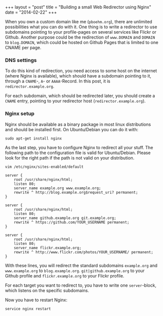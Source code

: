 +++
layout = "post"
title = "Building a small Web Redirector using Nginx"
date = "2014-02-22"
+++

When you own a custom domain like me (`pboehm.org`), there are unlimited
possibilities what you can do with it. One thing is to write a redirector to
use subdomains pointing to your profile-pages on several services like Flickr
or Github. Another purpose could be the redirection of `www.DOMAIN` and
`DOMAIN` to `blog.DOMAIN`, which could be hosted on Github Pages that is
limited to one CNAME per page.

<!-- more -->

### DNS settings

To do this kind of redirection, you need access to some host on the internet
(where Nginx is available), which should have a subdomain pointing to it,
through a `CNAME`-, `A`- or `AAAA`-Record. In this post, it is
`redirector.example.org`.

For each subdomain, which should be redirected later, you should create a
`CNAME` entry, pointing to your redirector host (`redirector.example.org`).

### Nginx setup

Nginx should be available as a binary package in most linux distributions and should be installed first. On Ubuntu/Debian you can do it with:

    sudo apt-get install nginx

As the last step, you have to configure Nginx to redirect all your stuff. The
following path to the configuration file is valid for Ubuntu/Debian. Please
look for the right path if the path is not valid on your distribution.

    vim /etc/nginx/sites-enabled/default

```
server {
	root /usr/share/nginx/html;
	listen 80;
	server_name example.org www.example.org;
	rewrite ^ http://blog.example.org$request_uri? permanent;
}

server {
	root /usr/share/nginx/html;
	listen 80;
	server_name github.example.org git.example.org;
	rewrite ^ https://github.com/YOUR_USERNAME permanent;
}

server {
	root /usr/share/nginx/html;
	listen 80;
	server_name flickr.example.org;
	rewrite ^ http://www.flickr.com/photos/YOUR_USERNAME/ permanent;
}
```

With these lines, you will redirect the standard subdomains `example.org` and
`www.example.org` to `blog.example.org`. `git|github.example.org` to your
Github profile and `flickr.example.org` to your Flickr profile.

For each target you want to redirect to, you have to write one `server`-block,
which listens on the specific subdomains.

Now you have to restart Nginx:

    service nginx restart
